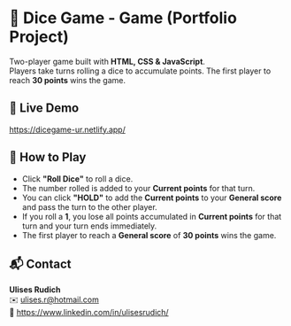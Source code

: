 # 🎲 Dice Game - Game (Portfolio Project)

Two-player game built with **HTML, CSS & JavaScript**.  
Players take turns rolling a dice to accumulate points. The first player to reach **30 points** wins the game.

## 🔴 Live Demo

https://dicegame-ur.netlify.app/

## 🚀 How to Play

- Click **"Roll Dice"** to roll a dice.  
- The number rolled is added to your **Current points** for that turn.  
- You can click **"HOLD"** to add the **Current points** to your **General score** and pass the turn to the other player.  
- If you roll a **1**, you lose all points accumulated in **Current points** for that turn and your turn ends immediately.  
- The first player to reach a **General score** of **30 points** wins the game.

## 📬 Contact

**Ulises Rudich**  
✉️ ulises.r@hotmail.com  
💼 https://www.linkedin.com/in/ulisesrudich/  
